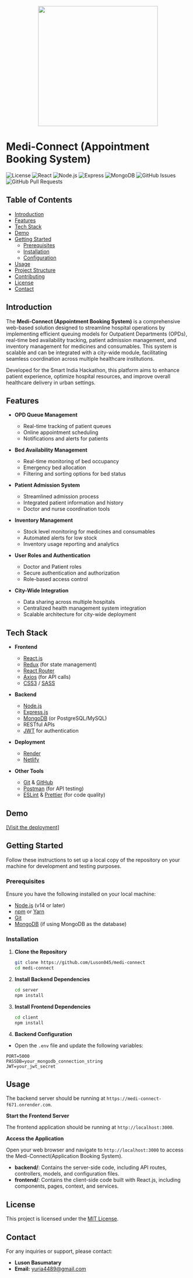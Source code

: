 <div align="center" width="100%">
    <img src="logo.svg" width="328" alt="" />
</div>

# Medi-Connect (Appointment Booking System)

![License](https://img.shields.io/badge/license-MIT-blue.svg)
![React](https://img.shields.io/badge/tech-React.js-blue.svg)
![Node.js](https://img.shields.io/badge/tech-Node.js-green.svg)
![Express](https://img.shields.io/badge/tech-Express.js-green.svg)
![MongoDB](https://img.shields.io/badge/tech-MongoDB-green.svg)
![GitHub Issues](https://img.shields.io/github/issues/Luson045/medi-connect)
![GitHub Pull Requests](https://img.shields.io/github/issues-pr/Luson045/medi-connect)

## Table of Contents

- [Introduction](#introduction)
- [Features](#features)
- [Tech Stack](#tech-stack)
- [Demo](#demo)
- [Getting Started](#getting-started)
  - [Prerequisites](#prerequisites)
  - [Installation](#installation)
  - [Configuration](#configuration)
- [Usage](#usage)
- [Project Structure](#project-structure)
- [Contributing](#contributing)
- [License](#license)
- [Contact](#contact)

## Introduction

The **Medi-Connect (Appointment Booking System)** is a comprehensive web-based solution designed to streamline hospital operations by implementing efficient queuing models for Outpatient Departments (OPDs), real-time bed availability tracking, patient admission management, and inventory management for medicines and consumables. This system is scalable and can be integrated with a city-wide module, facilitating seamless coordination across multiple healthcare institutions.

Developed for the Smart India Hackathon, this platform aims to enhance patient experience, optimize hospital resources, and improve overall healthcare delivery in urban settings.

## Features

- **OPD Queue Management**

  - Real-time tracking of patient queues
  - Online appointment scheduling
  - Notifications and alerts for patients

- **Bed Availability Management**

  - Real-time monitoring of bed occupancy
  - Emergency bed allocation
  - Filtering and sorting options for bed status

- **Patient Admission System**

  - Streamlined admission process
  - Integrated patient information and history
  - Doctor and nurse coordination tools

- **Inventory Management**

  - Stock level monitoring for medicines and consumables
  - Automated alerts for low stock
  - Inventory usage reporting and analytics

- **User Roles and Authentication**

  - Doctor and Patient roles
  - Secure authentication and authorization
  - Role-based access control

- **City-Wide Integration**
  - Data sharing across multiple hospitals
  - Centralized health management system integration
  - Scalable architecture for city-wide deployment

## Tech Stack

- **Frontend**

  - [React.js](https://reactjs.org/)
  - [Redux](https://redux.js.org/) (for state management)
  - [React Router](https://reactrouter.com/)
  - [Axios](https://axios-http.com/) (for API calls)
  - [CSS3](https://developer.mozilla.org/en-US/docs/Web/CSS) / [SASS](https://sass-lang.com/)

- **Backend**

  - [Node.js](https://nodejs.org/)
  - [Express.js](https://expressjs.com/)
  - [MongoDB](https://www.mongodb.com/) (or PostgreSQL/MySQL)
  - RESTful APIs
  - [JWT](https://jwt.io/) for authentication

- **Deployment**

  - [Render](https://www.render.com/)
  - [Netlify](https://www.netlify.com/)

- **Other Tools**
  - [Git](https://git-scm.com/) & [GitHub](https://github.com/)
  - [Postman](https://www.postman.com/) (for API testing)
  - [ESLint](https://eslint.org/) & [Prettier](https://prettier.io/) (for code quality)

## Demo

[[Visit the deployment]](https://medi-connect-in.netlify.app/)

## Getting Started

Follow these instructions to set up a local copy of the repository on your machine for development and testing purposes.

### Prerequisites

Ensure you have the following installed on your local machine:

- [Node.js](https://nodejs.org/) (v14 or later)
- [npm](https://www.npmjs.com/) or [Yarn](https://yarnpkg.com/)
- [Git](https://git-scm.com/)
- [MongoDB](https://www.mongodb.com/) (if using MongoDB as the database)

### Installation

1. **Clone the Repository**

   ```bash
   git clone https://github.com/Luson045/medi-connect
   cd medi-connect
   ```

2. **Install Backend Dependencies**

   ```bash
   cd server
   npm install
   ```

3. **Install Frontend Dependencies**

   ```bash
   cd client
   npm install
   ```

4. **Backend Configuration**

- Open the `.env` file and update the following variables:

```env
PORT=5000
PASSDB=your_mongodb_connection_string
JWT=your_jwt_secret
```

## Usage

The backend server should be running at `https://medi-connect-f671.onrender.com`.

**Start the Frontend Server**

The frontend application should be running at `http://localhost:3000`.

**Access the Application**

Open your web browser and navigate to `http://localhost:3000` to access the Medi-Connect(Application Booking System).

- **backend/**: Contains the server-side code, including API routes, controllers, models, and configuration files.
- **frontend/**: Contains the client-side code built with React.js, including components, pages, context, and services.

## License

This project is licensed under the [MIT License](LICENSE).

## Contact

For any inquiries or support, please contact:

- **Luson Basumatary**
- **Email:** yuria4489@gmail.com
